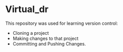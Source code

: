# Virtual_dr

This repository was used for learning version control:<br>
* Cloning a project
* Making changes to that project
* Committing and Pushing Changes.
